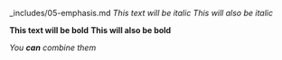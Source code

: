 _includes/05-emphasis.md
*This text will be italic*
_This will also be italic_

**This text will be bold**
__This will also be bold__

_You **can** combine them_
